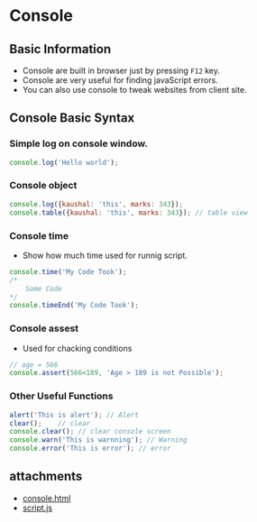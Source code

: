 # Console

## Basic Information

* Console are built in browser just by pressing `F12` key.
* Console are very useful for finding javaScript errors.
* You can also use console to tweak websites from client site.

## Console Basic Syntax

### Simple log on console window.

```JavaScript
console.log('Hello world');
```

### Console object

```JavaScript
console.log({kaushal: 'this', marks: 343});
console.table({kaushal: 'this', marks: 343}); // table view
```

### Console time

* Show how much time used for runnig script.

```JavaScript
console.time('My Code Took');
/*
    Some Code
*/
console.timeEnd('My Code Took');
```

### Console assest

* Used for chacking conditions

```JavaScript
// age = 566
console.assert(566<189, 'Age > 189 is not Possible');
```

### Other Useful Functions

```JavaScript
alert('This is alert'); // Alert
clear();    // clear
console.clear(); // clear console screen
console.warn('This is warnning'); // Warning
console.error('This is error'); // error
```

## attachments

* [console.html](console.html)
* [script.js](script.js)
